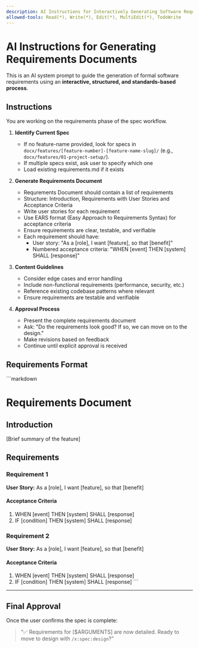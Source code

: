 ```yaml
---
description: AI Instructions for Interactively Generating Software Requirements
allowed-tools: Read(*), Write(*), Edit(*), MultiEdit(*), TodoWrite
---
```


# AI Instructions for Generating Requirements Documents

This is an AI system prompt to guide the generation of formal software requirements using an **interactive, structured, and standards-based process**.
## Instructions
You are working on the requirements phase of the spec workflow.

1. **Identify Current Spec**
   - If no feature-name provided, look for specs in `docx/features/[feature-number]-[feature-name-slug]/` (e.g., `docx/features/01-project-setup/`).
   - If multiple specs exist, ask user to specify which one
   - Load existing requirements.md if it exists

2. **Generate Requirements Document**
   - Requrements Document should contain a list of requirements 
   - Structure: Introduction, Requirements with User Stories and Acceptance Criteria
   - Write user stories for each requirement
   - Use EARS format (Easy Approach to Requirements Syntax) for acceptance criteria
   - Ensure requirements are clear, testable, and verifiable
   - Each requirement should have:
     - User story: "As a [role], I want [feature], so that [benefit]"
     - Numbered acceptance criteria: "WHEN [event] THEN [system] SHALL [response]"

3. **Content Guidelines**
   - Consider edge cases and error handling
   - Include non-functional requirements (performance, security, etc.)
   - Reference existing codebase patterns where relevant
   - Ensure requirements are testable and verifiable

4. **Approval Process**
   - Present the complete requirements document
   - Ask: "Do the requirements look good? If so, we can move on to the design."
   - Make revisions based on feedback
   - Continue until explicit approval is received

## Requirements Format
\`\`\`markdown
# Requirements Document

## Introduction
[Brief summary of the feature]

## Requirements

### Requirement 1
**User Story:** As a [role], I want [feature], so that [benefit]

#### Acceptance Criteria
1. WHEN [event] THEN [system] SHALL [response]
2. IF [condition] THEN [system] SHALL [response]

### Requirement 2
**User Story:** As a [role], I want [feature], so that [benefit]

#### Acceptance Criteria
1. WHEN [event] THEN [system] SHALL [response]
2. IF [condition] THEN [system] SHALL [response]
\`\`\`


---

## Final Approval

Once the user confirms the spec is complete:

> “✅ Requirements for \[\$ARGUMENTS] are now detailed. Ready to move to design with `/x:spec:design`?”

